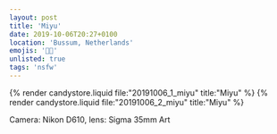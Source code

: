 ```yaml
---
layout: post
title: 'Miyu'
date: 2019-10-06T20:27+0100
location: 'Bussum, Netherlands'
emojis: '🔞🔞'
unlisted: true
tags: 'nsfw'
---
```


{% render candystore.liquid file:"20191006_1_miyu" title:"Miyu" %}
{% render candystore.liquid file:"20191006_2_miyu" title:"Miyu" %}

Camera: Nikon D610, lens: Sigma 35mm Art

